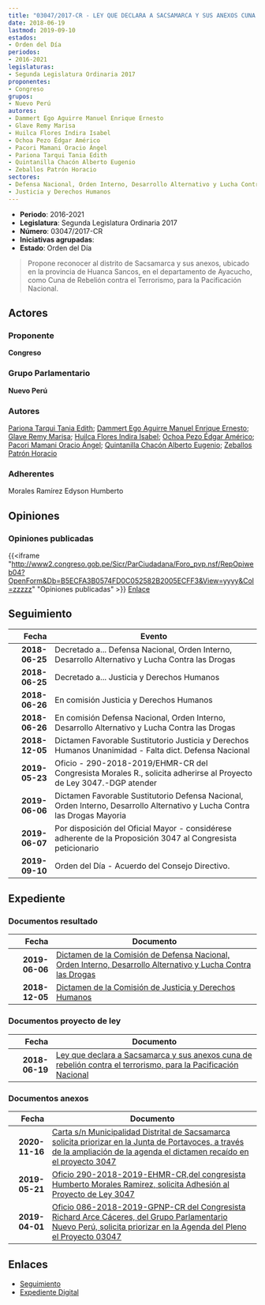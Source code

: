 ```yaml
---
title: "03047/2017-CR - LEY QUE DECLARA A SACSAMARCA Y SUS ANEXOS CUNA DE REBELIÓN CONTRA EL TERRORISMO, PARA LA PACIFICACIÓN NACIONAL"
date: 2018-06-19
lastmod: 2019-09-10
estados:
- Orden del Día
periodos:
- 2016-2021
legislaturas:
- Segunda Legislatura Ordinaria 2017
proponentes:
- Congreso
grupos:
- Nuevo Perú
autores:
- Dammert Ego Aguirre Manuel Enrique Ernesto
- Glave Remy Marisa
- Huilca Flores Indira Isabel
- Ochoa Pezo Édgar Américo
- Pacori Mamani Oracio Ángel
- Pariona Tarqui Tania Edith
- Quintanilla Chacón Alberto Eugenio
- Zeballos Patrón Horacio
sectores:
- Defensa Nacional, Orden Interno, Desarrollo Alternativo y Lucha Contra las Drogas
- Justicia y Derechos Humanos
---
```

- **Periodo**: 2016-2021
- **Legislatura**: Segunda Legislatura Ordinaria 2017
- **Número**: 03047/2017-CR
- **Iniciativas agrupadas**: 
- **Estado**: Orden del Día

> Propone reconocer al distrito de Sacsamarca y sus anexos, ubicado en la provincia de Huanca Sancos, en el departamento de Ayacucho, como Cuna de Rebelión contra el Terrorismo, para la Pacificación Nacional.


## Actores

### Proponente

**Congreso**

### Grupo Parlamentario

**Nuevo Perú**

### Autores

[Pariona Tarqui Tania Edith](mailto:mailto:tpariona@congreso.gob.pe); [Dammert Ego Aguirre Manuel Enrique Ernesto](mailto:mailto:mdammert@congreso.gob.pe); [Glave Remy Marisa](mailto:mailto:mglave@congreso.gob.pe); [Huilca Flores Indira Isabel](mailto:mailto:ihuilca@congreso.gob.pe); [Ochoa Pezo Édgar Américo](mailto:mailto:eochoa@congreso.gob.pe); [Pacori Mamani Oracio Ángel](mailto:mailto:opacori@congreso.gob.pe); [Quintanilla Chacón Alberto Eugenio](mailto:mailto:aquintanilla@congreso.gob.pe); [Zeballos Patrón Horacio](mailto:mailto:hzeballos@congreso.gob.pe)

### Adherentes

Morales Ramírez Edyson Humberto

## Opiniones

### Opiniones publicadas

{{<iframe "http://www2.congreso.gob.pe/Sicr/ParCiudadana/Foro_pvp.nsf/RepOpiweb04?OpenForm&Db=B5ECFA3B0574FD0C052582B2005ECFF3&View=yyyy&Col=zzzzz" "Opiniones publicadas" >}}
[Enlace](http://www2.congreso.gob.pe/Sicr/ParCiudadana/Foro_pvp.nsf/RepOpiweb04?OpenForm&Db=B5ECFA3B0574FD0C052582B2005ECFF3&View=yyyy&Col=zzzzz)


## Seguimiento

| Fecha | Evento |
|------:|--------|
| **2018-06-25** | Decretado a... Defensa Nacional, Orden Interno, Desarrollo Alternativo y Lucha Contra las Drogas |
| **2018-06-25** | Decretado a... Justicia y Derechos Humanos |
| **2018-06-26** | En comisión Justicia y Derechos Humanos |
| **2018-06-26** | En comisión Defensa Nacional, Orden Interno, Desarrollo Alternativo y Lucha Contra las Drogas |
| **2018-12-05** | Dictamen Favorable Sustitutorio Justicia y Derechos Humanos Unanimidad - Falta dict. Defensa Nacional |
| **2019-05-23** | Oficio - 290-2018-2019/EHMR-CR del Congresista Morales R., solicita adherirse al Proyecto de Ley 3047.-DGP atender |
| **2019-06-06** | Dictamen Favorable Sustitutorio Defensa Nacional, Orden Interno, Desarrollo Alternativo y Lucha Contra las Drogas Mayoria |
| **2019-06-07** | Por disposición del Oficial Mayor - considérese adherente de la Proposición 3047 al Congresista peticionario |
| **2019-09-10** | Orden del Día - Acuerdo del Consejo Directivo. |

## Expediente

### Documentos resultado

| Fecha | Documento |
|------:|-----------|
| **2019-06-06** | [Dictamen de la Comisión de Defensa Nacional, Orden Interno, Desarrollo Alternativo y Lucha Contra las Drogas](http://www.leyes.congreso.gob.pe/Documentos/2016_2021/Dictamenes/Proyectos_de_Ley/03047DC07MAY20190606.pdf) |
| **2018-12-05** | [Dictamen de la Comisión de Justicia y Derechos Humanos](http://www.leyes.congreso.gob.pe/Documentos/2016_2021/Dictamenes/Proyectos_de_Ley/03047DC15MAY20181205.pdf) |

### Documentos proyecto de ley

| Fecha | Documento |
|------:|-----------|
| **2018-06-19** | [Ley que declara a Sacsamarca y sus anexos cuna de rebelión contra el terrorismo, para la Pacificación Nacional](http://www.leyes.congreso.gob.pe/Documentos/2016_2021/Proyectos_de_Ley_y_de_Resoluciones_Legislativas/PL03047_20180619..pdf) |

### Documentos anexos

| Fecha | Documento |
|------:|-----------|
| **2020-11-16** | [Carta s/n Municipalidad Distrital de Sacsamarca solicita priorizar en la Junta de Portavoces, a través de la ampliación de la agenda el dictamen recaído en el proyecto 3047](http://www.leyes.congreso.gob.pe/Documentos/2016_2021/Oficios/Otras_Instituciones/CARTA-S-N-20201116-SACSAMARCA.pdf) |
| **2019-05-21** | [Oficio 290-2018-2019-EHMR-CR,del congresista Humberto Morales Ramirez, solicita Adhesión al Proyecto de Ley 3047](http://www.leyes.congreso.gob.pe/Documentos/2016_2021/Adhesiones/Proyectos_de_Ley/OFICIO-290-2018-2019-EHMR-CR.pdf) |
| **2019-04-01** | [Oficio 086-2018-2019-GPNP-CR del Congresista Richard Arce Cáceres, del Grupo Parlamentario Nuevo Perú, solicita priorizar en la Agenda del Pleno el Proyecto 03047](http://www.leyes.congreso.gob.pe/Documentos/2016_2021/Oficios/Grupos_Parlamentarios/OFICIO-086-2018-2019-GPNP-CR.pdf) |

## Enlaces

- [Seguimiento](http://www2.congreso.gob.pe/Sicr/TraDocEstProc/CLProLey2016.nsf/f7fff46988ca05b1052578e100829cc7/91d0042fe9f38c7a052582b20062263f?OpenDocument)
- [Expediente Digital](http://www2.congreso.gob.pe/Sicr/TraDocEstProc/Expvirt_2011.nsf/visbusqptramdoc1621/03047?opendocument)

